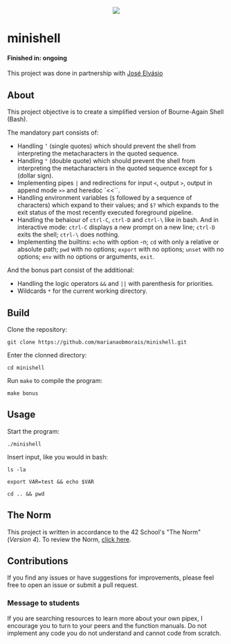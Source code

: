 <p align="center">
	<img src="https://img.shields.io/github/last-commit/marianaobmorais/minishell?color=%2312bab9&style=flat-square"/>
</p>

# minishell

#### Finished in: ongoing

This project was done in partnership with [José Elvásio](https://github.com/joseevilasio)

## About

This project objective is to create a simplified version of Bourne-Again Shell (Bash).

The mandatory part consists of:

- Handling `’` (single quotes) which should prevent the shell from interpreting the metacharacters in the quoted sequence.
- Handling `"` (double quote) which should prevent the shell from interpreting the metacharacters in the quoted sequence except for `$` (dollar sign).
- Implementing pipes `|` and redirections for input `<`, output `>`, output in append mode `>>` and heredoc `<<``.
- Handling environment variables (`$` followed by a sequence of characters) which expand to their values; and `$?` which expands to the exit status of the most recently executed foreground pipeline.
- Handling the behaiour of `ctrl-C`, `ctrl-D` and `ctrl-\` like in bash. And in interactive mode: `ctrl-C` displays a new prompt on a new line; `ctrl-D` exits the shell; `ctrl-\` does nothing.
- Implementing the builtins: `echo` with option -n; `cd` with only a relative or absolute path; `pwd` with no options; `export` with no options; `unset` with no options; `env` with no options or arguments, `exit`.

And the bonus part consist of the additional:

- Handling the logic operators `&&` and `||` with parenthesis for priorities.
- Wildcards `*` for the current working directory.

## Build

Clone the repository: 
```shell
git clone https://github.com/marianaobmorais/minishell.git
```
Enter the clonned directory:
```shell
cd minishell
```
Run `make` to compile the program:
```shell
make bonus
```
## Usage
Start the program:
```shell
./minishell
```
Insert input, like you would in bash:
```shell
ls -la
```
```shell
export VAR=test && echo $VAR
```
```shell
cd .. && pwd
```
## The Norm

This project is written in accordance to the 42 School's "The Norm" (_Version 4_). To review the Norm, [click here](https://github.com/42School/norminette/blob/master/pdf/en.norm.pdf).

## Contributions

If you find any issues or have suggestions for improvements, please feel free to open an issue or submit a pull request.

### Message to students

If you are searching resources to learn more about your own pipex, I encourage you to turn to your peers and the function manuals. Do not implement any code you do not understand and cannot code from scratch.
